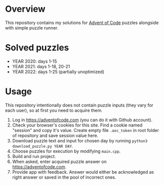# Overview

This repository contains my solutions for [Advent of Code](https://adventofcode.com/) puzzles alongside with simple puzzle runner.

# Solved puzzles
- YEAR 2020: days 1-15
- YEAR 2021: days 1-18, 20-21
- YEAR 2022: days 1-25 (partially unoptimized)

# Usage
This repository intentionally does not contain puzzle inputs (they vary for each user), so at first you need to acquire them.
1. Log in https://adventofcode.com (you can do it with Github account).
2. Check your browser's cookies for this site. Find a cookie named "session" and copy it's value. Create empty file `.aoc_token` in root folder of repository and save session value here.
3. Download puzzle text and input for chosen day by running `python3 download_puzzle.py YEAR DAY`.
4. Choose puzzles for execution by modifying `main.cpp`.
5. Build and run project.
6. When asked, enter acquired puzzle answer on https://adventofcode.com.
7. Provide app with feedback. Answer would either be acknowledged as right answer or saved in the pool of incorrect ones.


